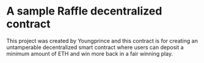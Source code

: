 # A  sample Raffle decentralized contract

This project was created by Youngprince and this contract is for creating an untamperable decentralized smart contract where users can deposit a minimum amount of ETH and win more back in a fair winning play.